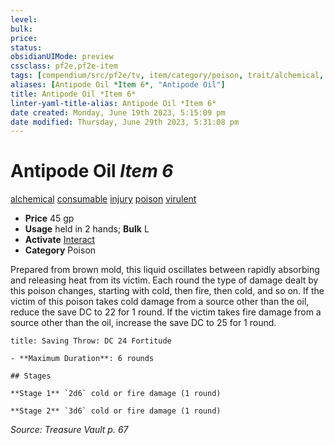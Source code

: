 ```yaml
---
level:
bulk:
price:
status:
obsidianUIMode: preview
cssclass: pf2e,pf2e-item
tags: [compendium/src/pf2e/tv, item/category/poison, trait/alchemical, trait/consumable, trait/injury, trait/poison, trait/virulent]
aliases: [Antipode Oil *Item 6*, "Antipode Oil"]
title: Antipode Oil *Item 6*
linter-yaml-title-alias: Antipode Oil *Item 6*
date created: Monday, June 19th 2023, 5:15:09 pm
date modified: Thursday, June 29th 2023, 5:31:08 pm
---
```


# Antipode Oil *Item 6*

[alchemical](rules/traits/alchemical.md) [consumable](rules/traits/consumable.md) [injury](rules/traits/injury.md) [poison](rules/traits/poison.md) [virulent](rules/traits/virulent.md)  

- **Price** 45 gp
- **Usage** held in 2 hands; **Bulk** L
- **Activate** [Interact](rules/actions/interact.md)
- **Category** Poison

Prepared from brown mold, this liquid oscillates between rapidly absorbing and releasing heat from its victim. Each round the type of damage dealt by this poison changes, starting with cold, then fire, then cold, and so on. If the victim of this poison takes cold damage from a source other than the oil, reduce the save DC to 22 for 1 round. If the victim takes fire damage from a source other than the oil, increase the save DC to 25 for 1 round.

```ad-inline-affliction
title: Saving Throw: DC 24 Fortitude

- **Maximum Duration**: 6 rounds

## Stages

**Stage 1** `2d6` cold or fire damage (1 round)

**Stage 2** `3d6` cold or fire damage (1 round)
```

*Source: Treasure Vault p. 67*
